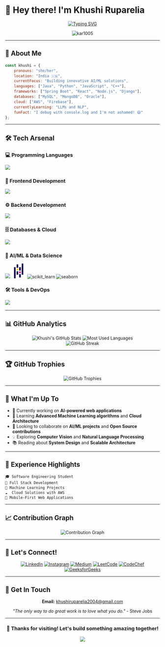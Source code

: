 # 👋 Hey there! I'm Khushi Ruparelia

<div align="center">
  
[![Typing SVG](https://readme-typing-svg.herokuapp.com?font=Fira+Code&size=22&duration=3000&pause=1000&color=36BCF7FF&center=true&vCenter=true&width=600&lines=Passionate+Software+Engineer+%F0%9F%9A%80;AI%2FML+Enthusiast+%F0%9F%A4%96;Full+Stack+Developer+%F0%9F%92%BB;Always+Learning%2C+Always+Growing+%F0%9F%8C%B1)](https://git.io/typing-svg)

<img src="https://komarev.com/ghpvc/?username=kar1005&label=Profile%20views&color=0e75b6&style=for-the-badge" alt="kar1005" />

</div>

---

## 🚀 About Me

```javascript
const khushi = {
    pronouns: "she/her",
    location: "India 🇮🇳",
    currentFocus: "Building innovative AI/ML solutions",
    languages: ["Java", "Python", "JavaScript", "C++"],
    frameworks: ["Spring Boot", "React", "Node.js", "Django"],
    databases: ["MySQL", "MongoDB", "Oracle"],
    cloud: ["AWS", "Firebase"],
    currentlyLearning: "LLMs and NLP",
    funFact: "I debug with console.log and I'm not ashamed! 😄"
};
```

---

## 🛠️ Tech Arsenal

### 💻 Programming Languages
<p align="left">
  <img src="https://skillicons.dev/icons?i=java,python,javascript,cpp,c,php" />
</p>

### 🎨 Frontend Development
<p align="left">
  <img src="https://skillicons.dev/icons?i=html,css,react,redux,angular,bootstrap" />
</p>

### ⚙️ Backend Development
<p align="left">
  <img src="https://skillicons.dev/icons?i=nodejs,express,spring,django,flask,dotnet" />
</p>

### 🗄️ Databases & Cloud
<p align="left">
  <img src="https://skillicons.dev/icons?i=mysql,mongodb,oracle,aws,firebase" />
</p>

### 🤖 AI/ML & Data Science
<p align="left">
  <img src="https://skillicons.dev/icons?i=tensorflow,pytorch" />
  <img src="https://raw.githubusercontent.com/devicons/devicon/2ae2a900d2f041da66e950e4d48052658d850630/icons/pandas/pandas-original.svg" alt="pandas" width="48" height="48"/>
  <img src="https://upload.wikimedia.org/wikipedia/commons/0/05/Scikit_learn_logo_small.svg" alt="scikit_learn" width="48" height="48"/>
  <img src="https://seaborn.pydata.org/_images/logo-mark-lightbg.svg" alt="seaborn" width="48" height="48"/>
</p>

### 🛠️ Tools & DevOps
<p align="left">
  <img src="https://skillicons.dev/icons?i=git,docker,linux,postman" />
</p>

---

## 📊 GitHub Analytics

<div align="center">
  
<picture>
  <source media="(prefers-color-scheme: dark)" srcset="https://github-readme-stats.vercel.app/api?username=kar1005&show_icons=true&theme=tokyonight&include_all_commits=true&count_private=true&hide_border=true&bg_color=0d1117">
  <source media="(prefers-color-scheme: light)" srcset="https://github-readme-stats.vercel.app/api?username=kar1005&show_icons=true&theme=default&include_all_commits=true&count_private=true">
  <img height="180em" src="https://github-readme-stats.vercel.app/api?username=kar1005&show_icons=true&theme=tokyonight&include_all_commits=true&count_private=true&hide_border=true&bg_color=0d1117" alt="Khushi's GitHub Stats"/>
</picture>

<picture>
  <source media="(prefers-color-scheme: dark)" srcset="https://github-readme-stats.vercel.app/api/top-langs/?username=kar1005&layout=compact&langs_count=8&theme=tokyonight&hide_border=true&bg_color=0d1117">
  <source media="(prefers-color-scheme: light)" srcset="https://github-readme-stats.vercel.app/api/top-langs/?username=kar1005&layout=compact&langs_count=8&theme=default">
  <img height="180em" src="https://github-readme-stats.vercel.app/api/top-langs/?username=kar1005&layout=compact&langs_count=8&theme=tokyonight&hide_border=true&bg_color=0d1117" alt="Most Used Languages"/>
</picture>

</div>

<div align="center">
  
<picture>
  <source media="(prefers-color-scheme: dark)" srcset="https://streak-stats.demolab.com?user=kar1005&theme=tokyonight&hide_border=true&background=0d1117">
  <source media="(prefers-color-scheme: light)" srcset="https://streak-stats.demolab.com?user=kar1005&theme=default">
  <img src="https://streak-stats.demolab.com?user=kar1005&theme=tokyonight&hide_border=true&background=0d1117" alt="GitHub Streak"/>
</picture>

</div>

---

## 🏆 GitHub Trophies
<div align="center">
  
<picture>
  <source media="(prefers-color-scheme: dark)" srcset="https://github-profile-trophy.vercel.app/?username=kar1005&theme=tokyonight&no-frame=true&no-bg=true&margin-w=4&column=7">
  <source media="(prefers-color-scheme: light)" srcset="https://github-profile-trophy.vercel.app/?username=kar1005&theme=flat&no-frame=true&no-bg=true&margin-w=4&column=7">
  <img src="https://github-profile-trophy.vercel.app/?username=kar1005&theme=tokyonight&no-frame=true&no-bg=true&margin-w=4&column=7" alt="GitHub Trophies"/>
</picture>

</div>

---

## 🎯 What I'm Up To

- 🔭 Currently working on **AI-powered web applications**
- 🌱 Learning **Advanced Machine Learning algorithms** and **Cloud Architecture**
- 👯 Looking to collaborate on **AI/ML projects** and **Open Source contributions**
- 💡 Exploring **Computer Vision** and **Natural Language Processing**
- 📚 Reading about **System Design** and **Scalable Architecture**

---

## 💼 Experience Highlights

```
🎓 Software Engineering Student
🚀 Full Stack Development
🤖 Machine Learning Projects
☁️  Cloud Solutions with AWS
📱 Mobile-First Web Applications
```

---

## 📈 Contribution Graph

<div align="center">
  
<picture>
  <source media="(prefers-color-scheme: dark)" srcset="https://github-readme-activity-graph.vercel.app/graph?username=kar1005&theme=tokyo-night&hide_border=true&bg_color=0d1117">
  <source media="(prefers-color-scheme: light)" srcset="https://github-readme-activity-graph.vercel.app/graph?username=kar1005&theme=github-compact">
  <img src="https://github-readme-activity-graph.vercel.app/graph?username=kar1005&theme=tokyo-night&hide_border=true&bg_color=0d1117" alt="Contribution Graph"/>
</picture>

</div>

---

## 🤝 Let's Connect!

<div align="center">

[![LinkedIn](https://img.shields.io/badge/LinkedIn-0077B5?style=for-the-badge&logo=linkedin&logoColor=white)](https://linkedin.com/in/khushi-ruparelia-10m)
[![Instagram](https://img.shields.io/badge/Instagram-E4405F?style=for-the-badge&logo=instagram&logoColor=white)](https://instagram.com/_khushi1054)
[![Medium](https://img.shields.io/badge/Medium-12100E?style=for-the-badge&logo=medium&logoColor=white)](https://medium.com/@khushiruparelia2004)
[![LeetCode](https://img.shields.io/badge/LeetCode-FFA116?style=for-the-badge&logo=leetcode&logoColor=black)](https://www.leetcode.com/khushi_ruparelia)
[![CodeChef](https://img.shields.io/badge/CodeChef-5B4638?style=for-the-badge&logo=codechef&logoColor=white)](https://www.codechef.com/users/khushi_rupareli)
[![GeeksforGeeks](https://img.shields.io/badge/GeeksforGeeks-298D46?style=for-the-badge&logo=geeksforgeeks&logoColor=white)](https://auth.geeksforgeeks.org/user/khushirupa7yi2)

</div>

---

## 📧 Get In Touch

<div align="center">
  
**Email:** khushiruparelia2004@gmail.com

*"The only way to do great work is to love what you do."* - Steve Jobs

</div>

---

<div align="center">
  
### 🚀 Thanks for visiting! Let's build something amazing together!

![](https://hit.yhype.me/github/profile?user_id=kar1005)

</div>
